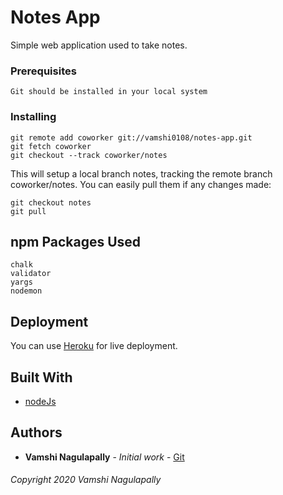 # Notes App

Simple web application used to take notes.

### Prerequisites

```
Git should be installed in your local system
```

### Installing

```
git remote add coworker git://vamshi0108/notes-app.git
git fetch coworker
git checkout --track coworker/notes
```

This will setup a local branch notes, tracking the remote branch coworker/notes. You can easily pull them if any changes made:

```
git checkout notes
git pull
```

## npm Packages Used

```
chalk
validator
yargs
nodemon
```

## Deployment

You can use [Heroku](https://dashboard.heroku.com/apps) for live deployment.

## Built With

* [nodeJs](https://nodejs.org/en/)

## Authors

* **Vamshi Nagulapally** - *Initial work* - [Git](https://github.com/vamshi0108)

###### Copyright 2020 Vamshi Nagulapally
